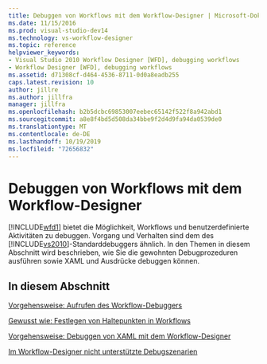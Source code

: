 ```yaml
---
title: Debuggen von Workflows mit dem Workflow-Designer | Microsoft-Dokumentation
ms.date: 11/15/2016
ms.prod: visual-studio-dev14
ms.technology: vs-workflow-designer
ms.topic: reference
helpviewer_keywords:
- Visual Studio 2010 Workflow Designer [WFD], debugging workflows
- Workflow Designer [WFD], debugging workflows
ms.assetid: d71308cf-d464-4536-8711-0d0a8eadb255
caps.latest.revision: 10
author: jillre
ms.author: jillfra
manager: jillfra
ms.openlocfilehash: b2b5dcbc69853007eebec65142f522f8a942abd1
ms.sourcegitcommit: a8e8f4bd5d508da34bbe9f2d4d9fa94da0539de0
ms.translationtype: MT
ms.contentlocale: de-DE
ms.lasthandoff: 10/19/2019
ms.locfileid: "72656832"
---
```

# <a name="debugging-workflows-with-the-workflow-designer"></a>Debuggen von Workflows mit dem Workflow-Designer
[!INCLUDE[wfd1](../includes/wfd1-md.md)] bietet die Möglichkeit, Workflows und benutzerdefinierte Aktivitäten zu debuggen. Vorgang und Verhalten sind dem des [!INCLUDE[vs2010](../includes/vs2010-md.md)]-Standarddebuggers ähnlich. In den Themen in diesem Abschnitt wird beschrieben, wie Sie die gewohnten Debugprozeduren ausführen sowie XAML und Ausdrücke debuggen können.

## <a name="in-this-section"></a>In diesem Abschnitt
 [Vorgehensweise: Aufrufen des Workflow-Debuggers](../workflow-designer/how-to-invoke-the-workflow-debugger.md)

 [Gewusst wie: Festlegen von Haltepunkten in Workflows](../workflow-designer/how-to-set-breakpoints-in-workflows.md)

 [Vorgehensweise: Debuggen von XAML mit dem Workflow-Designer](../workflow-designer/how-to-debug-xaml-with-the-workflow-designer.md)

 [Im Workflow-Designer nicht unterstützte Debugszenarien](../workflow-designer/unsupported-debugging-scenarios-in-the-workflow-designer.md)